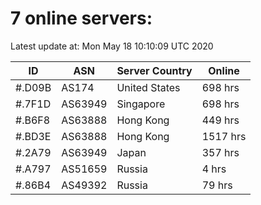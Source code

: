# 7 online servers:

Latest update at: Mon May 18 10:10:09 UTC 2020

| ID | ASN | Server Country | Online |
| -- | --- | -------------- | ------ |
| #.D09B | AS174 | United States | 698 hrs |
| #.7F1D | AS63949 | Singapore | 698 hrs |
| #.B6F8 | AS63888 | Hong Kong | 449 hrs |
| #.BD3E | AS63888 | Hong Kong | 1517 hrs |
| #.2A79 | AS63949 | Japan | 357 hrs |
| #.A797 | AS51659 | Russia | 4 hrs |
| #.86B4 | AS49392 | Russia | 79 hrs |

